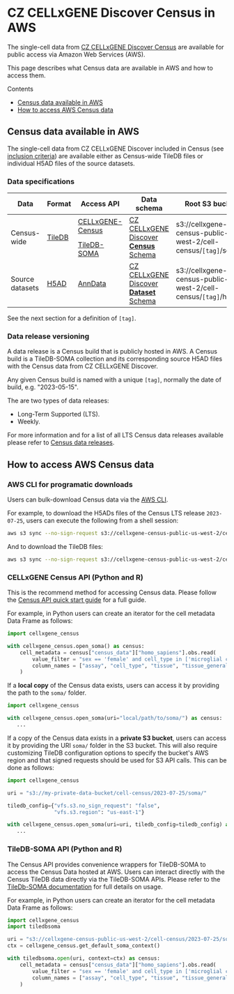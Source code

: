# CZ CELLxGENE Discover Census in AWS

The single-cell data from [CZ CELLxGENE Discover Census](cellxgene_census_docsite_landing.md) are available for public access via Amazon Web Services (AWS).

This page describes what Census data are available in AWS and how to access them.

Contents

- [Census data available in AWS](#census-data-available-in-aws)
- [How to access AWS Census data](#how-to-access-aws-census-data)

## Census data available in AWS

The single-cell data from CZ CELLxGENE Discover included in Census (see [inclusion criteria](cellxgene_census_docsite_schema.md#data-included-in-the-census)) are available either as Census-wide TileDB files or individual H5AD files of the source datasets.

### Data specifications

<table class="custom-table">
<thead>
    <th>Data</th>
    <th>Format</th>
    <th>Access API</th>
    <th>Data schema</th>
    <th>Root S3 bucket</th>
    <th>Regions</th>
  </tr>
</thead>
<tbody>
  <tr>
    <td rowspan="2">Census-wide</td>
    <td rowspan="2"><a href="https://github.com/TileDB-Inc/TileDB">TileDB</a></td>
    <td><a href="https://github.com/chanzuckerberg/cellxgene-census/tree/main">CELLxGENE-Census</a></td>
    <td rowspan="2"><a href="https://github.com/chanzuckerberg/cellxgene-census/blob/main/docs/cellxgene_census_schema.md">CZ CELLxGENE Discover <b>Census</b> Schema</a></td>
    <td rowspan="2">s3://cellxgene-census-public-us-west-2/cell-census/<code>[tag]</code>/soma/</td>
    <td rowspan="3">us-west-2</td>
  </tr>
  <tr>
    <td><a href="https://github.com/single-cell-data/TileDB-SOMA">TileDB-SOMA</a></td>
  </tr>
  <tr>
    <td rowspan>Source datasets</td>
    <td rowspan"><a href="https://anndata.readthedocs.io/en/latest/fileformat-prose.html#elements">H5AD</a></td>
    <td><a href="https://anndata.readthedocs.io/en/latest/index.html">AnnData</a></td>
    <td rowspan><a href="https://github.com/chanzuckerberg/single-cell-curation/tree/main/schema">CZ CELLxGENE Discover <b>Dataset</b> Schema</a></td>
    <td rowspan>s3://cellxgene-census-public-us-west-2/cell-census/<code>[tag]</code>/h5ads/</td>
  </tr>
</tbody>
</table>

See the next section for a definition of `[tag]`.

### Data release versioning

A data release is a Census build that is publicly hosted in AWS. A Census build is a TileDB-SOMA collection and its corresponding source H5AD files with the Census data from CZ CELLxGENE Discover.

Any given Census build is named with a unique `[tag]`, normally the date of build, e.g. "2023-05-15".

The are two types of data releases:

- Long-Term Supported (LTS).
- Weekly.

For more information and for a list of all LTS Census data releases available please refer to [Census data releases](cellxgene_census_docsite_data_release_info.md).

## How to access AWS Census data

### AWS CLI for programatic downloads

Users can bulk-download Census data via the [AWS CLI](https://aws.amazon.com/cli/).

For example, to download the H5ADs files of the Census LTS release `2023-07-25`, users can execute the following from a shell session:

```bash
aws s3 sync --no-sign-request s3://cellxgene-census-public-us-west-2/cell-census/2023-07-25/h5ads/ ./h5ads/
```

And to download the TileDB files:

```bash
aws s3 sync --no-sign-request s3://cellxgene-census-public-us-west-2/cell-census/2023-07-25/soma/ ./soma/
```

### CELLxGENE Census API (Python and R)

This is the recommend method for accessing Census data. Please follow the [Census API quick start guide](cellxgene_census_docsite_quick_start.md) for a full guide.

For example, in Python users can create an iterator for the cell metadata Data Frame as follows:

``` python
import cellxgene_census

with cellxgene_census.open_soma() as census:
    cell_metadata = census["census_data"]["homo_sapiens"].obs.read(
        value_filter = "sex == 'female' and cell_type in ['microglial cell', 'neuron']",
        column_names = ["assay", "cell_type", "tissue", "tissue_general", "suspension_type", "disease"]
    )
```

If a **local copy** of the Census data exists, users can access it by providing the path to the `soma/` folder.

``` python
import cellxgene_census

with cellxgene_census.open_soma(uri="local/path/to/soma/") as census:
   ...
```

If a copy of the Census data exists in a **private S3 bucket**, users can access it by providing the URI `soma/`
folder in the S3 bucket. This will also require customizing TileDB configuration options to specify the
bucket's AWS region and that signed requests should be used for S3 API calls. This can be done as follows:

``` python
import cellxgene_census

uri = "s3://my-private-data-bucket/cell-census/2023-07-25/soma/"

tiledb_config={"vfs.s3.no_sign_request": "false",
               "vfs.s3.region": "us-east-1"}

with cellxgene_census.open_soma(uri=uri, tiledb_config=tiledb_config) as census:
   ...
```

### TileDB-SOMA API (Python and R)

The Census API provides convenience wrappers for TileDB-SOMA to access the Census Data hosted at AWS. Users can interact directly with the Census TileDB data directly via the TileDB-SOMA APIs. Please refer to the [TileDb-SOMA documentation](https://tiledbsoma.readthedocs.io/en/latest/) for full details on usage.

For example, in Python users can create an iterator for the cell metadata Data Frame as follows:

``` python
import cellxgene_census
import tiledbsoma

uri = "s3://cellxgene-census-public-us-west-2/cell-census/2023-07-25/soma/"
ctx = cellxgene_census.get_default_soma_context()

with tiledbsoma.open(uri, context=ctx) as census:
    cell_metadata = census["census_data"]["homo_sapiens"].obs.read(
        value_filter = "sex == 'female' and cell_type in ['microglial cell', 'neuron']",
        column_names = ["assay", "cell_type", "tissue", "tissue_general", "suspension_type", "disease"]
    )
```
